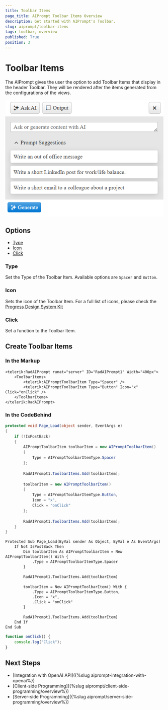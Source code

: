 ```yaml
---
title: Toolbar Items
page_title: AIPrompt Toolbar Items Overview
description: Get started with AIPrompt's Toolbar.
slug: aiprompt/toolbar-items
tags: toolbar, overview
published: True
position: 3
---
```


# Toolbar Items

The AIPrompt gives the user the option to add Toolbar Items that display in the header Toolbar. They will be rendered after the items generated from the configurations of the views.

![Toolbar Item](images/aiprompt/toolbar-item.png "Toolbar Item")

## Options

- [Type](#type)          
- [Icon](#icon)          
- [Click](#click)         

### Type

Set the Type of the Toolbar Item. Available options are `Spacer` and `Button`.

### Icon

Sets the icon of the Toolbar Item. For a full list of icons, please check the [Progress Design System Kit](https://www.telerik.com/design-system/docs/foundation/iconography/icon-list/)

### Click

Set a function to the Toolbar Item.   

## Create Toolbar Items 

### In the Markup

````ASP.NET
<telerik:RadAIPrompt runat="server" ID="RadAIPrompt1" Width="400px">
    <ToolbarItems>
        <telerik:AIPromptToolbarItem Type="Spacer" />
        <telerik:AIPromptToolbarItem Type="Button" Icon="x" Click="onClick" />
    </ToolbarItems>
</telerik:RadAIPrompt>
````

### In the CodeBehind

````C#
protected void Page_Load(object sender, EventArgs e)
{
    if (!IsPostBack)
    {
        AIPromptToolbarItem toolbarItem = new AIPromptToolbarItem()
        {
            Type = AIPromptToolbarItemType.Spacer
        };

        RadAIPrompt1.ToolbarItems.Add(toolbarItem);

        toolbarItem = new AIPromptToolbarItem()
        {
            Type = AIPromptToolbarItemType.Button,
            Icon = "x",
            Click = "onClick"
        };

        RadAIPrompt1.ToolbarItems.Add(toolbarItem);
    }
}
````
````VB
Protected Sub Page_Load(ByVal sender As Object, ByVal e As EventArgs)
    If Not IsPostBack Then
        Dim toolbarItem As AIPromptToolbarItem = New AIPromptToolbarItem() With {
            .Type = AIPromptToolbarItemType.Spacer
        }

        RadAIPrompt1.ToolbarItems.Add(toolbarItem)

        toolbarItem = New AIPromptToolbarItem() With {
            .Type = AIPromptToolbarItemType.Button,
            .Icon = "x",
            .Click = "onClick"
        }

        RadAIPrompt1.ToolbarItems.Add(toolbarItem)
    End If
End Sub
````

````JavaScript
function onClick() {
    console.log("Click");
}
````

## Next Steps

- [Integration with OpenAI API]({%slug aiprompt-integration-with-openai%})
- [Client-side Programming]({%slug aiprompt/client-side-programming/overview%})
- [Server-side Programming]({%slug aiprompt/server-side-programming/overview%})
